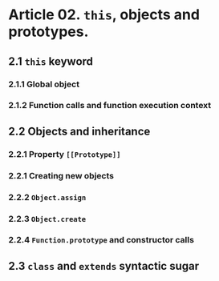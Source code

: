 # Article 02. `this`, objects and prototypes.

## 2.1 `this` keyword

### 2.1.1 Global object

### 2.1.2 Function calls and function execution context

## 2.2 Objects and inheritance

### 2.2.1 Property `[[Prototype]]`

### 2.2.1 Creating new objects

### 2.2.2 `Object.assign`

### 2.2.3 `Object.create`

### 2.2.4 `Function.prototype` and constructor calls

## 2.3 `class` and `extends` syntactic sugar
